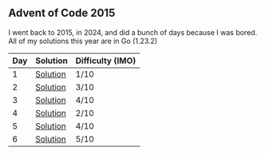 ## Advent of Code 2015

I went back to 2015, in 2024, and did a bunch of days because I was bored.
All of my solutions this year are in Go (1.23.2)

| Day | Solution                | Difficulty (IMO) |
| --- | ----------------------- | ---------------- |
| 1   | [Solution](/2015/day-1) | 1/10             |
| 2   | [Solution](/2015/day-2) | 3/10             |
| 3   | [Solution](/2015/day-3) | 4/10             |
| 4   | [Solution](/2015/day-4) | 2/10             |
| 5   | [Solution](/2015/day-5) | 4/10             |
| 6   | [Solution](/2015/day-6) | 5/10             |
